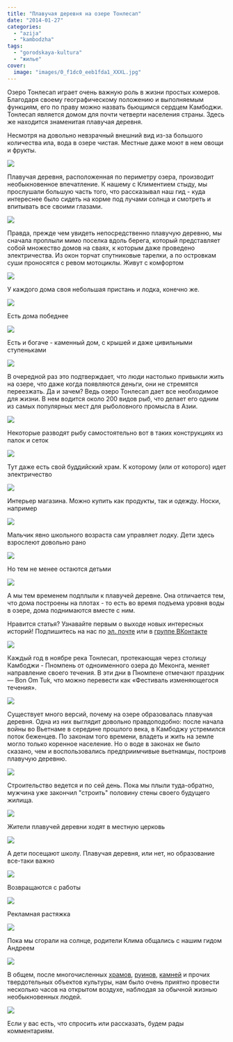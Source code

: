 ```yaml
---
title: "Плавучая деревня на озере Тонлесап"
date: "2014-01-27"
categories: 
  - "azija"
  - "kambodzha"
tags: 
  - "gorodskaya-kultura"
  - "жилье"
cover:
  image: "images/0_f1dc0_eeb1fda1_XXXL.jpg"
---
```


Озеро Тонлесап играет очень важную роль в жизни простых кхмеров. Благодаря своему географическому положению и выполняемым функциям, его по праву можно назвать бьющимся сердцем Камбоджи. Тонлесап является домом для почти четверти населения страны. Здесь же находится знаменитая плавучая деревня.

<!--more-->

Несмотря на довольно невзрачный внешний вид из-за большого количества ила, вода в озере чистая. Местные даже моют в нем овощи и фрукты.

![](images/0_f1de7_daf87eca_XXL.jpg)

Плавучая деревня, расположенная по периметру озера, производит необыкновенное впечатление. К нашему с Климентием стыду, мы прослушали большую часть того, что рассказывал наш гид - куда интереснее было сидеть на корме под лучами солнца и смотреть и впитывать все своими глазами.

![](images/0_f1de4_fa86b25e_XXL.jpg)

Правда, прежде чем увидеть непосредственно плавучую деревню, мы сначала проплыли мимо поселка вдоль берега, который представляет собой множество домов на сваях, к которым даже проведено электричества. Из окон торчат спутниковые тарелки, а по островкам суши проносятся с ревом мотоциклы. Живут с комфортом

![](images/0_f1de6_dc8463de_XXL.jpg)

У каждого дома своя небольшая пристань и лодка, конечно же.

![](images/0_f1ddc_7b208ea6_XXL.jpg)

Есть дома победнее

![](images/0_f1dd8_26903db3_XXL.jpg)

Есть и богаче - каменный дом, с крышей и даже цивильными ступеньками

![](images/0_f1dc9_69dc23c0_XXL.jpg)

В очередной раз это подтверждает, что люди настолько привыкли жить на озере, что даже когда появляются деньги, они не стремятся переезжать. Да и зачем? Ведь озеро Тонлесап дает все необходимое для жизни. В нем водится около 200 видов рыб, что делает его одним из самых популярных мест для рыболовного промысла в Азии.

![](images/0_f1da0_b1feb627_XXL.jpg)

Некоторые разводят рыбу самостоятельно вот в таких конструкциях из палок и сеток

![](images/0_f1dd9_b588c434_XXL.jpg)

Тут даже есть свой буддийский храм. К которому (или от которого) идет электричество

![](images/0_f1da3_4ac28d62_XXL.jpg)

Интерьер магазина. Можно купить как продукты, так и одежду. Носки, например

![](images/0_f1db9_a5772467_XXL.jpg)

Мальчик явно школьного возраста сам управляет лодку. Дети здесь взрослеют довольно рано

![](images/0_f1dad_4c63e621_XXL.jpg)

Но тем не менее остаются детьми

![](images/0_f1dcd_6a880185_XXL.jpg)

А мы тем временем подплыли к плавучей деревне. Она отличается тем, что дома построены на плотах - то есть во время подъема уровня воды в озере, дома поднимаются вместе с ним.

Нравится статья? Узнавайте первым о выходе новых интересных историй! Подпишитесь на нас по [эл. почте](http://feedburner.google.com/fb/a/mailverify?uri=vodpop&loc=ru_RU) или в [группе ВКонтакте](http://vk.com/vodpop)

![](images/0_f1dd4_1a17c0d9_XXL.jpg)

Каждый год в ноябре река Тонлесап, протекающая через столицу Камбоджи - Пномпень от одноименного озера до Меконга, меняет направление своего течения. В эти дни в Пномпене отмечают праздник— Bon Om Tuk, что можно перевести как «Фестиваль изменяющегося течения».

![](images/0_f1dcf_446049ae_XXL.jpg)

Существует много версий, почему на озере образовалась плавучая деревня. Одна из них выглядит довольно правдоподобно: после начала войны во Вьетнаме в середине прошлого века, в Камбоджу устремился поток беженцев. По законам того времени, владеть и жить на земле могло только коренное население. Но о воде в законах не было сказано, чем и воспользовались предприимчивые вьетнамцы, построив плавучую деревню.

![](images/0_f1dd6_b4c6c776_XXL.jpg)

Строительство ведется и по сей день. Пока мы плыли туда-обратно, мужчина уже закончил "строить" половину стены своего будущего жилища.

![](images/0_f1dd3_befa67dc_XXL.jpg)

Жители плавучей деревни ходят в местную церковь

![](images/0_f1dd1_581dd37a_XXL.jpg)

А дети посещают школу. Плавучая деревня, или нет, но образование все-таки важно

![](images/0_f1dd5_ec38bb01_XXL.jpg)

Возвращаются с работы

![](images/0_f1dda_e48dd8fc_XXL.jpg)

Рекламная растяжка

![](images/0_f1ddd_75f6a3ca_XXL.jpg)

Пока мы сгорали на солнце, родители Клима общались с нашим гидом Андреем

![](images/0_f1de3_f747cbe5_XXL.jpg)

В общем, после многочисленных [храмов](https://vodpop.ru/hramovyiy-kompleks-v-kambodzhe/ "Храмовый комплекс в Камбодже Кох Кер. Легенды и мифы Камбоджи"), [руинов](https://vodpop.ru/hramyi-angkora-v-kambodzhe/ "Храмы Ангкора в Камбодже"), [камней](https://vodpop.ru/pnom-kulen/ "Пном Кулен. Храм, водопад и завораживающий ручей 1000 линг") и прочих твердотельных объектов культуры, нам было очень приятно провести несколько часов на открытом воздухе, наблюдая за обычной жизнью необыкновенных людей.

![](images/0_f1dde_efe1326b_XXL.jpg)

Если у вас есть, что спросить или рассказать, будем рады комментариям.
